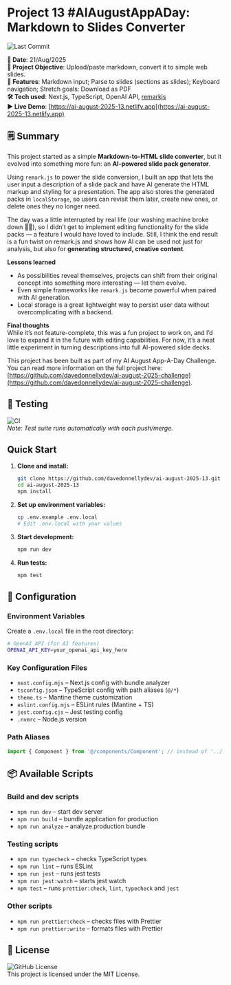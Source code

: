 # Project 13 #AIAugustAppADay: Markdown to Slides Converter

![Last Commit](https://img.shields.io/github/last-commit/davedonnellydev/ai-august-2025-13)

**📆 Date**: 21/Aug/2025  
**🎯 Project Objective**: Upload/paste markdown, convert it to simple web slides.  
**🚀 Features**: Markdown input; Parse to slides (sections as slides); Keyboard navigation; Stretch goals: Download as PDF  
**🛠️ Tech used**: Next.js, TypeScript, OpenAI API, [remarkjs](https://github.com/gnab/remark)  
**▶️ Live Demo**: [https://ai-august-2025-13.netlify.app](https://ai-august-2025-13.netlify.app)

## 🗒️ Summary

This project started as a simple **Markdown-to-HTML slide converter**, but it evolved into something more fun: an **AI-powered slide pack generator**.

Using `remark.js` to power the slide conversion, I built an app that lets the user input a description of a slide pack and have AI generate the HTML markup and styling for a presentation. The app also stores the generated packs in `localStorage`, so users can revisit them later, create new ones, or delete ones they no longer need.

The day was a little interrupted by real life (our washing machine broke down 🚰😅), so I didn’t get to implement editing functionality for the slide packs — a feature I would have loved to include. Still, I think the end result is a fun twist on remark.js and shows how AI can be used not just for analysis, but also for **generating structured, creative content**.

**Lessons learned**

- As possibilities reveal themselves, projects can shift from their original concept into something more interesting — let them evolve.
- Even simple frameworks like `remark.js` become powerful when paired with AI generation.
- Local storage is a great lightweight way to persist user data without overcomplicating with a backend.

**Final thoughts**  
While it’s not feature-complete, this was a fun project to work on, and I’d love to expand it in the future with editing capabilities. For now, it’s a neat little experiment in turning descriptions into full AI-powered slide decks.

This project has been built as part of my AI August App-A-Day Challenge. You can read more information on the full project here: [https://github.com/davedonnellydev/ai-august-2025-challenge](https://github.com/davedonnellydev/ai-august-2025-challenge).

## 🧪 Testing

![CI](https://github.com/davedonnellydev/ai-august-2025-13/actions/workflows/npm_test.yml/badge.svg)  
_Note: Test suite runs automatically with each push/merge._

## Quick Start

1. **Clone and install:**

   ```bash
   git clone https://github.com/davedonnellydev/ai-august-2025-13.git
   cd ai-august-2025-13
   npm install
   ```

2. **Set up environment variables:**

   ```bash
   cp .env.example .env.local
   # Edit .env.local with your values
   ```

3. **Start development:**

   ```bash
   npm run dev
   ```

4. **Run tests:**
   ```bash
   npm test
   ```

## 🔧 Configuration

### Environment Variables

Create a `.env.local` file in the root directory:

```bash
# OpenAI API (for AI features)
OPENAI_API_KEY=your_openai_api_key_here

```

### Key Configuration Files

- `next.config.mjs` – Next.js config with bundle analyzer
- `tsconfig.json` – TypeScript config with path aliases (`@/*`)
- `theme.ts` – Mantine theme customization
- `eslint.config.mjs` – ESLint rules (Mantine + TS)
- `jest.config.cjs` – Jest testing config
- `.nvmrc` – Node.js version

### Path Aliases

```ts
import { Component } from '@/components/Component'; // instead of '../../../components/Component'
```

## 📦 Available Scripts

### Build and dev scripts

- `npm run dev` – start dev server
- `npm run build` – bundle application for production
- `npm run analyze` – analyze production bundle

### Testing scripts

- `npm run typecheck` – checks TypeScript types
- `npm run lint` – runs ESLint
- `npm run jest` – runs jest tests
- `npm run jest:watch` – starts jest watch
- `npm test` – runs `prettier:check`, `lint`, `typecheck` and `jest`

### Other scripts

- `npm run prettier:check` – checks files with Prettier
- `npm run prettier:write` – formats files with Prettier

## 📜 License

![GitHub License](https://img.shields.io/github/license/davedonnellydev/ai-august-2025-13)  
This project is licensed under the MIT License.
